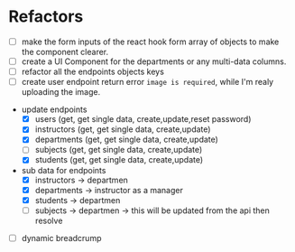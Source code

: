 # Refactors

- [ ] make the form inputs of the react hook form array of objects to make the component clearer.
- [ ] create a UI Component for the departments or any multi-data columns.
- [ ] refactor all the endpoints objects keys
- [ ] create user endpoint return error `image is required`, while I'm realy uploading the image.
- update endpoints
  - [x] users (get, get single data, create,update,reset password)
  - [x] instructors (get, get single data, create,update)
  - [x] departments (get, get single data, create,update)
  - [ ] subjects (get, get single data, create,update)
  - [x] students (get, get single data, create,update)

- sub data for endpoints
  - [x] instructors -> departmen
  - [x] departments -> instructor as a manager
  - [x] students -> departmen
  - [ ] subjects -> departmen -> this will be updated from the api then resolve

- [ ] dynamic breadcrump